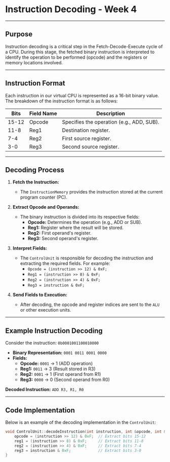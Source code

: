 # Instruction Decoding - Week 4

---

## Purpose
Instruction decoding is a critical step in the Fetch-Decode-Execute cycle of a CPU. During this stage, the fetched binary instruction is interpreted to identify the operation to be performed (opcode) and the registers or memory locations involved.

---

## Instruction Format
Each instruction in our virtual CPU is represented as a 16-bit binary value. The breakdown of the instruction format is as follows:

| Bits   | Field Name | Description                                 |
|--------|------------|---------------------------------------------|
| 15-12  | Opcode     | Specifies the operation (e.g., ADD, SUB).  |
| 11-8   | Reg1       | Destination register.                      |
| 7-4    | Reg2       | First source register.                     |
| 3-0    | Reg3       | Second source register.                    |

---

## Decoding Process

1. **Fetch the Instruction:**
   - The `InstructionMemory` provides the instruction stored at the current program counter (PC).

2. **Extract Opcode and Operands:**
   - The binary instruction is divided into its respective fields:
     - **Opcode:** Determines the operation (e.g., ADD or SUB).
     - **Reg1:** Register where the result will be stored.
     - **Reg2:** First operand's register.
     - **Reg3:** Second operand's register.

3. **Interpret Fields:**
   - The `ControlUnit` is responsible for decoding the instruction and extracting the required fields. For example:
     - `Opcode = (instruction >> 12) & 0xF;`
     - `Reg1 = (instruction >> 8) & 0xF;`
     - `Reg2 = (instruction >> 4) & 0xF;`
     - `Reg3 = instruction & 0xF;`

4. **Send Fields to Execution:**
   - After decoding, the opcode and register indices are sent to the `ALU` or other execution units.

---

## Example Instruction Decoding

Consider the instruction: `0b0001001100010000`

- **Binary Representation:** `0001 0011 0001 0000`
- **Fields:**
  - **Opcode:** `0001` → 1 (ADD operation)
  - **Reg1:** `0011` → 3 (Result stored in R3)
  - **Reg2:** `0001` → 1 (First operand from R1)
  - **Reg3:** `0000` → 0 (Second operand from R0)

**Decoded Instruction:** `ADD R3, R1, R0`

---

## Code Implementation

Below is an example of the decoding implementation in the `ControlUnit`:

```cpp
void ControlUnit::decodeInstruction(int instruction, int &opcode, int &reg1, int &reg2, int &reg3) {
    opcode = (instruction >> 12) & 0xF;  // Extract bits 15-12
    reg1 = (instruction >> 8) & 0xF;     // Extract bits 11-8
    reg2 = (instruction >> 4) & 0xF;     // Extract bits 7-4
    reg3 = instruction & 0xF;            // Extract bits 3-0
}
